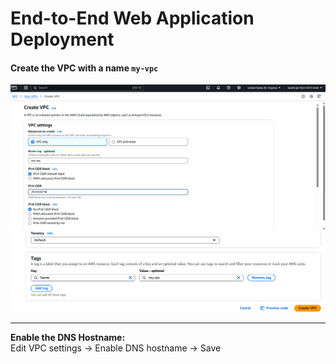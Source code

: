 # End-to-End Web Application Deployment

#### Create the VPC with a name `my-vpc`

<img src="img.png" width="600"/>
<br/>
<img src="img_1.png" width="600"/>

---

**Enable the DNS Hostname:**  
Edit VPC settings → Enable DNS hostname → Save




